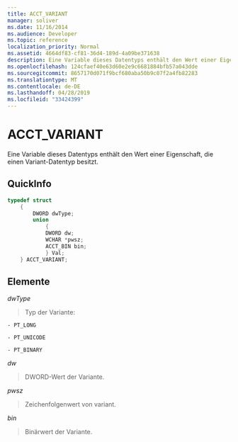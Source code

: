 ```yaml
---
title: ACCT_VARIANT
manager: soliver
ms.date: 11/16/2014
ms.audience: Developer
ms.topic: reference
localization_priority: Normal
ms.assetid: 4664df83-cf81-36d4-189d-4a09be371638
description: Eine Variable dieses Datentyps enthält den Wert einer Eigenschaft, die einen Variant-Datentyp besitzt.
ms.openlocfilehash: 124cfaef40e63d60e2e9c6681884bfb57a043dde
ms.sourcegitcommit: 8657170d071f9bcf680aba50b9c07f2a4fb82283
ms.translationtype: MT
ms.contentlocale: de-DE
ms.lasthandoff: 04/28/2019
ms.locfileid: "33424399"
---
```

# <a name="acct_variant"></a>ACCT_VARIANT

Eine Variable dieses Datentyps enthält den Wert einer Eigenschaft, die einen Variant-Datentyp besitzt.
  
## <a name="quick-info"></a>QuickInfo

```cpp
typedef struct 
    { 
        DWORD dwType; 
        union  
            { 
            DWORD dw; 
            WCHAR *pwsz; 
            ACCT_BIN bin; 
            } Val; 
    } ACCT_VARIANT; 

```

## <a name="members"></a>Elemente

_dwType_
  
> Typ der Variante:
    
    - PT_LONG
    
    - PT_UNICODE
    
    - PT_BINARY
    
_dw_
  
> DWORD-Wert der Variante.
    
_pwsz_
  
> Zeichenfolgenwert von variant.
    
_bin_
  
> Binärwert der Variante.
    

